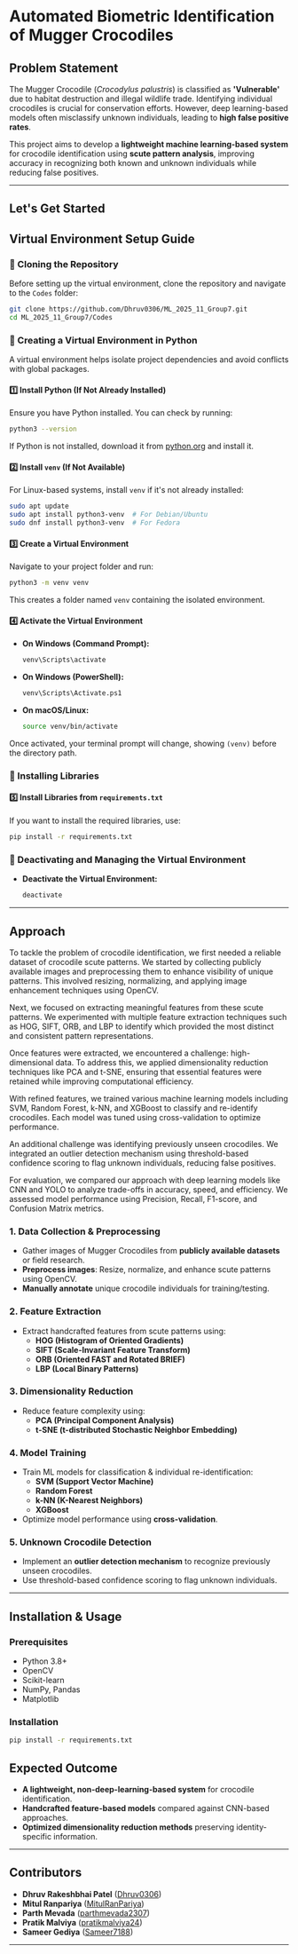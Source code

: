 # Automated Biometric Identification of Mugger Crocodiles

## Problem Statement
The Mugger Crocodile (*Crocodylus palustris*) is classified as **'Vulnerable'** due to habitat destruction and illegal wildlife trade. Identifying individual crocodiles is crucial for conservation efforts. However, deep learning-based models often misclassify unknown individuals, leading to **high false positive rates**. 

This project aims to develop a **lightweight machine learning-based system** for crocodile identification using **scute pattern analysis**, improving accuracy in recognizing both known and unknown individuals while reducing false positives.

---

## Let's Get Started

## Virtual Environment Setup Guide

### 📌 Cloning the Repository
Before setting up the virtual environment, clone the repository and navigate to the `Codes` folder:
```bash
git clone https://github.com/Dhruv0306/ML_2025_11_Group7.git
cd ML_2025_11_Group7/Codes
```

### 📌 Creating a Virtual Environment in Python
A virtual environment helps isolate project dependencies and avoid conflicts with global packages.

#### **1️⃣ Install Python (If Not Already Installed)**
Ensure you have Python installed. You can check by running:
```bash
python3 --version
```
If Python is not installed, download it from [python.org](https://www.python.org/downloads/) and install it.

#### **2️⃣ Install `venv` (If Not Available)**
For Linux-based systems, install `venv` if it's not already installed:
```bash
sudo apt update
sudo apt install python3-venv  # For Debian/Ubuntu
sudo dnf install python3-venv  # For Fedora
```

#### **3️⃣ Create a Virtual Environment**
Navigate to your project folder and run:
```bash
python3 -m venv venv
```
This creates a folder named `venv` containing the isolated environment.

#### **4️⃣ Activate the Virtual Environment**
- **On Windows (Command Prompt):**
  ```bash
  venv\Scripts\activate
  ```
- **On Windows (PowerShell):**
  ```bash
  venv\Scripts\Activate.ps1
  ```
- **On macOS/Linux:**
  ```bash
  source venv/bin/activate
  ```

Once activated, your terminal prompt will change, showing `(venv)` before the directory path.

### 📌 Installing Libraries
#### **5️⃣ Install Libraries from `requirements.txt`**
If you want to install the required libraries, use:
```bash
pip install -r requirements.txt
```

### 📌 Deactivating and Managing the Virtual Environment
- **Deactivate the Virtual Environment:**
  ```bash
  deactivate
  ```
---

## Approach
To tackle the problem of crocodile identification, we first needed a reliable dataset of crocodile scute patterns. We started by collecting publicly available images and preprocessing them to enhance visibility of unique patterns. This involved resizing, normalizing, and applying image enhancement techniques using OpenCV.

Next, we focused on extracting meaningful features from these scute patterns. We experimented with multiple feature extraction techniques such as HOG, SIFT, ORB, and LBP to identify which provided the most distinct and consistent pattern representations.

Once features were extracted, we encountered a challenge: high-dimensional data. To address this, we applied dimensionality reduction techniques like PCA and t-SNE, ensuring that essential features were retained while improving computational efficiency.

With refined features, we trained various machine learning models including SVM, Random Forest, k-NN, and XGBoost to classify and re-identify crocodiles. Each model was tuned using cross-validation to optimize performance.

An additional challenge was identifying previously unseen crocodiles. We integrated an outlier detection mechanism using threshold-based confidence scoring to flag unknown individuals, reducing false positives.

For evaluation, we compared our approach with deep learning models like CNN and YOLO to analyze trade-offs in accuracy, speed, and efficiency. We assessed model performance using Precision, Recall, F1-score, and Confusion Matrix metrics.

### **1. Data Collection & Preprocessing**
- Gather images of Mugger Crocodiles from **publicly available datasets** or field research.
- **Preprocess images**: Resize, normalize, and enhance scute patterns using OpenCV.
- **Manually annotate** unique crocodile individuals for training/testing.

### **2. Feature Extraction**
- Extract handcrafted features from scute patterns using:
  - **HOG (Histogram of Oriented Gradients)**
  - **SIFT (Scale-Invariant Feature Transform)**
  - **ORB (Oriented FAST and Rotated BRIEF)**
  - **LBP (Local Binary Patterns)**

### **3. Dimensionality Reduction**
- Reduce feature complexity using:
  - **PCA (Principal Component Analysis)**
  - **t-SNE (t-distributed Stochastic Neighbor Embedding)**

### **4. Model Training**
- Train ML models for classification & individual re-identification:
  - **SVM (Support Vector Machine)**
  - **Random Forest**
  - **k-NN (K-Nearest Neighbors)**
  - **XGBoost**
- Optimize model performance using **cross-validation**.

### **5. Unknown Crocodile Detection**
- Implement an **outlier detection mechanism** to recognize previously unseen crocodiles.
- Use threshold-based confidence scoring to flag unknown individuals.

---

## Installation & Usage
### **Prerequisites**
- Python 3.8+
- OpenCV
- Scikit-learn
- NumPy, Pandas
- Matplotlib

### **Installation**
```bash
pip install -r requirements.txt
```

## Expected Outcome
- **A lightweight, non-deep-learning-based system** for crocodile identification.
- **Handcrafted feature-based models** compared against CNN-based approaches.
- **Optimized dimensionality reduction methods** preserving identity-specific information.

---

## Contributors
- **Dhruv Rakeshbhai Patel** ([Dhruv0306](https://github.com/Dhruv0306))
- **Mitul Ranpariya** ([MitulRanPariya](https://github.com/MitulRanpariya))
- **Parth Mevada** ([parthmevada2307](https://github.com/parthmevada2307))
- **Pratik Malviya** ([pratikmalviya24](https://github.com/pratikmalviya24))
- **Sameer Gediya** ([Sameer7188](https://github.com/Sameer7188))

---
